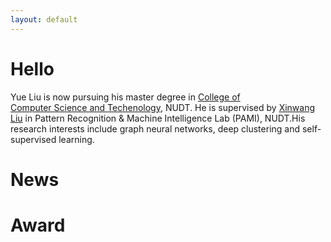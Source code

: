 ```yaml
---
layout: default
---
```


# Hello

Yue Liu is now pursuing his master degree in <a href="https://www.nudt.edu.cn/xysz/jsjxy/index.htm">College of Computer Science and Techenology</a>, NUDT. He is supervised by <a href="https://xinwangliu.github.io/">Xinwang Liu</a> in Pattern Recognition & Machine Intelligence Lab (PAMI), NUDT.His research interests include graph neural networks, deep clustering and self-supervised learning.





# News





# Award

